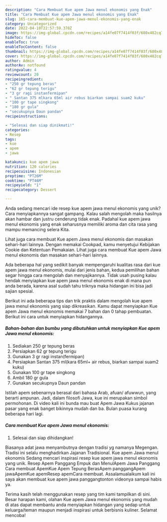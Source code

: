 ```yaml
---
description: "Cara Membuat Kue apem Jawa menul ekonomis yang Enak"
title: "Cara Membuat Kue apem Jawa menul ekonomis yang Enak"
slug: 165-cara-membuat-kue-apem-jawa-menul-ekonomis-yang-enak
category: Uncategorized
date: 2022-04-10T22:57:59.378Z
image: https://img-global.cpcdn.com/recipes/a14fe07f7414f03f/680x482cq70/kue-apem-jawa-menul-ekonomis-foto-resep-utama.jpg
hideToc: false
enableToc: true
enableTocContent: false
thumbnail: https://img-global.cpcdn.com/recipes/a14fe07f7414f03f/680x482cq70/kue-apem-jawa-menul-ekonomis-foto-resep-utama.jpg
cover: https://img-global.cpcdn.com/recipes/a14fe07f7414f03f/680x482cq70/kue-apem-jawa-menul-ekonomis-foto-resep-utama.jpg
author: Admin
authorAv: notfound
ratingvalue: 4
reviewcount: 20
recipeingredient:
- "250 gr tepung beras"
- "62 gr tepung terigu"
- "3 gr ragi instanfermipan"
- " Santan 375 mlkara 65ml air rebus biarkan sampai suam2 kuku"
- "100 gr tape singkong"
- "180 gr gula"
- "secukupnya Daun pandan"
recipeinstructions:

- "Selesai dan siap dinikmati!"
categories:
- Resep
tags:
- kue
- apem
- jawa

katakunci: kue apem jawa 
nutrition: 120 calories
recipecuisine: Indonesian
preptime: "PT26M"
cooktime: "PT46M"
recipeyield: "1"
recipecategory: Dessert

---
```





Anda sedang mencari ide resep kue apem jawa menul ekonomis yang unik? Cara menyiapkannya sangat gampang. Kalau salah mengolah maka hasilnya akan hambar dan justru cenderung tidak enak. Padahal kue apem jawa menul ekonomis yang enak seharusnya memiliki aroma dan cita rasa yang mampu memancing selera Kita.





Lihat juga cara membuat Kue apem Jawa menul ekonomis dan masakan sehari-hari lainnya. Dengan memakai Cookpad, kamu menyetujui Kebijakan Cookie dan Ketentuan Pemakaian. Lihat juga cara membuat Kue apem Jawa menul ekonomis dan masakan sehari-hari lainnya.

Ada beberapa hal yang sedikit banyak mempengaruhi kualitas rasa dari kue apem jawa menul ekonomis, mulai dari jenis bahan, kedua pemilihan bahan segar hingga cara mengolah dan menyajikannya. Tidak usah pusing kalau hendak menyiapkan kue apem jawa menul ekonomis enak di mana pun anda berada, karena asal sudah tahu triknya maka hidangan ini bisa jadi sajian spesial.






Berikut ini ada beberapa tips dan trik praktis dalam mengolah kue apem jawa menul ekonomis yang siap dikreasikan. Kamu dapat menyiapkan Kue apem Jawa menul ekonomis memakai 7 bahan dan 0 tahap pembuatan. Berikut ini cara untuk menyiapkan hidangannya.

<!--inarticleads1-->

##### Bahan-bahan dan bumbu yang dibutuhkan untuk menyiapkan Kue apem Jawa menul ekonomis:

1. Sediakan 250 gr tepung beras
1. Persiapkan 62 gr tepung terigu
1. Gunakan 3 gr ragi instan(fermipan)
1. Persiapkan  Santan 375 ml(kara 65ml+ air rebus, biarkan sampai suam2 kuku)
1. Gunakan 100 gr tape singkong
1. Ambil 180 gr gula
1. Gunakan secukupnya Daun pandan


Istilah apem sebenarnya berasal dari bahasa Arab, afuan/ afuwwun, yang berarti ampunan. Jadi, dalam filosofi Jawa, kue ini merupakan simbol permohonan. Di video kali ini bunda mau buat Apem Jawa Kukus jajanan pasar yang enak banget bikinnya mudah dan ba. Bulan puasa kurang beberapa hari lagi. 

<!--inarticleads2-->

##### Cara membuat Kue apem Jawa menul ekonomis:


1. Selesai dan siap dihidangkan!

Biasanya adat jawa menyambutnya dengan tradisi yg namanya Megengan. Tradisi ini selalu menghadirkan Jajanan Tradisional. Kue apem Jawa menul ekonomis Sedang mencari inspirasi resep kue apem jawa menul ekonomis yang unik. Resep Apem Panggang Empuk dan MenulApem Jawa Panggang Cara membuat ApemKue Apem Tepung BerasApem panggangApem jawaApemKue apemResep apemCara membuat. Assalamualaikum kali ini saya akan membuat kue apem jawa panggangtonton videonya sampai habis ya. 

Terima kasih telah menggunakan resep yang tim kami tampilkan di sini. Besar harapan kami, olahan Kue apem Jawa menul ekonomis yang mudah di atas dapat membantu anda menyiapkan hidangan yang sedap untuk keluarga/teman maupun menjadi inspirasi untuk berbisnis kuliner. Selamat mencoba!
